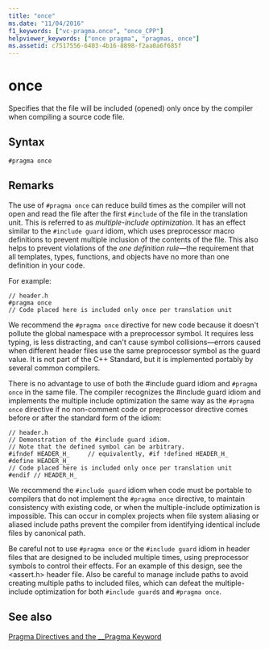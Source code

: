 ```yaml
---
title: "once"
ms.date: "11/04/2016"
f1_keywords: ["vc-pragma.once", "once_CPP"]
helpviewer_keywords: ["once pragma", "pragmas, once"]
ms.assetid: c7517556-6403-4b16-8898-f2aa0a6f685f
---
```

# once
Specifies that the file will be included (opened) only once by the compiler when compiling a source code file.

## Syntax

```
#pragma once
```

## Remarks

The use of `#pragma once` can reduce build times as the compiler will not open and read the file after the first `#include` of the file in the translation unit. This is referred to as *multiple-include optimization*. It has an effect similar to the `#include guard` idiom, which uses preprocessor macro definitions to prevent multiple inclusion of the contents of the file. This also helps to prevent violations of the *one definition rule*—the requirement that all templates, types, functions, and objects have no more than one definition in your code.

For example:

```
// header.h
#pragma once
// Code placed here is included only once per translation unit
```

We recommend the `#pragma once` directive for new code because it doesn't pollute the global namespace with a preprocessor symbol. It requires less typing, is less distracting, and can't cause symbol collisions—errors caused when different header files use the same preprocessor symbol as the guard value. It is not part of the C++ Standard, but it is implemented portably by several common compilers.

There is no advantage to use of both the #include guard idiom and `#pragma once` in the same file. The compiler recognizes the #include guard idiom and implements the multiple include optimization the same way as the `#pragma once` directive if no non-comment code or preprocessor directive comes before or after the standard form of the idiom:

```
// header.h
// Demonstration of the #include guard idiom.
// Note that the defined symbol can be arbitrary.
#ifndef HEADER_H_     // equivalently, #if !defined HEADER_H_
#define HEADER_H_
// Code placed here is included only once per translation unit
#endif // HEADER_H_
```

We recommend the `#include guard` idiom when code must be portable to compilers that do not implement the `#pragma once` directive, to maintain consistency with existing code, or when the multiple-include optimization is impossible. This can occur in complex projects when file system aliasing or aliased include paths prevent the compiler from identifying identical include files by canonical path.

Be careful not to use `#pragma once` or the `#include guard` idiom in header files that are designed to be included multiple times, using preprocessor symbols to control their effects. For an example of this design, see the \<assert.h> header file. Also be careful to manage include paths to avoid creating multiple paths to included files, which can defeat the multiple-include optimization for both `#include guard`s and `#pragma once`.

## See also

[Pragma Directives and the __Pragma Keyword](../preprocessor/pragma-directives-and-the-pragma-keyword.md)